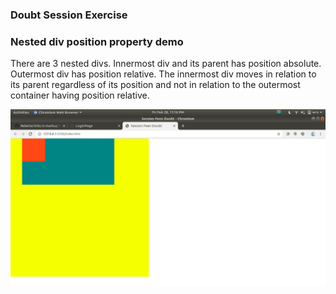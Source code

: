 ### Doubt Session Exercise  
### Nested div position property demo
There are 3 nested divs. Innermost div and its parent has position
absolute. Outermost div has position relative. The innermost div moves 
in relation to its parent regardless of its position and not in relation to the outermost 
container having position relative.

![](ss.png)